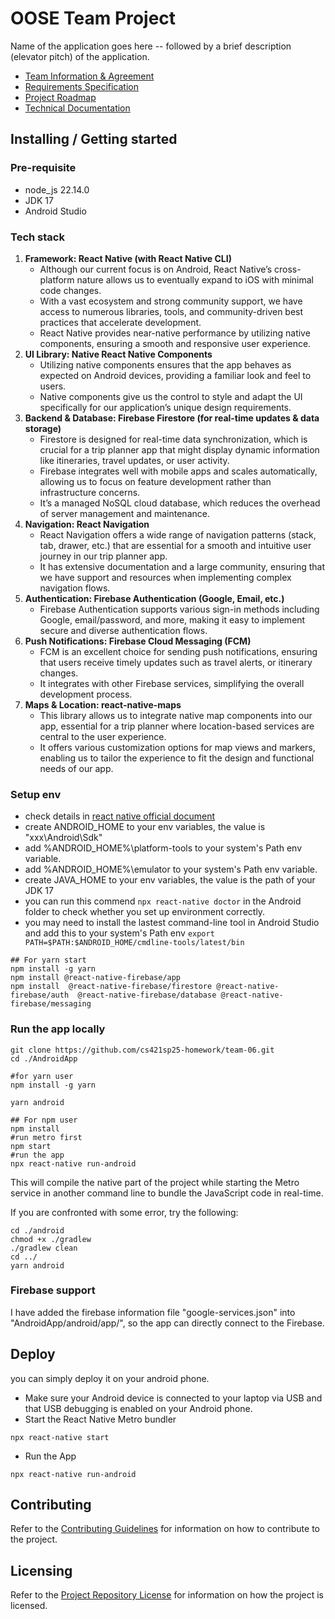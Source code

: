 # OOSE Team Project

Name of the application goes here -- followed by a brief description (elevator pitch) of the application.

- [Team Information & Agreement](./docs/team-agreement.md)
- [Requirements Specification](./docs/requirements-specification.md)
- [Project Roadmap](./docs/roadmap.md)
- [Technical Documentation](./docs/technical-documentation.md)

## Installing / Getting started

### Pre-requisite

- node_js 22.14.0
- JDK 17
- Android Studio

### Tech stack

1. **Framework: React Native (with React Native CLI)**
    - Although our current focus is on Android, React Native’s cross-platform nature allows us to eventually
      expand to iOS with minimal code changes.
    - With a vast ecosystem and strong community support, we have access to numerous libraries, tools,
      and community-driven best practices that accelerate development.
    - React Native provides near-native performance by utilizing native components, ensuring a smooth and responsive user experience.
2. **UI Library: Native React Native Components**
    - Utilizing native components ensures that the app behaves as expected on Android devices, providing a familiar look and feel to users.
    - Native components give us the control to style and adapt the UI specifically for our application’s unique design requirements.
3. **Backend & Database: Firebase Firestore (for real-time updates & data storage)**
    - Firestore is designed for real-time data synchronization, which is crucial for a trip planner app that might display
      dynamic information like itineraries, travel updates, or user activity.
    - Firebase integrates well with mobile apps and scales automatically, allowing us to focus on feature development rather than infrastructure concerns.
    - It’s a managed NoSQL cloud database, which reduces the overhead of server management and maintenance.
4. **Navigation: React Navigation**
    - React Navigation offers a wide range of navigation patterns (stack, tab, drawer, etc.) that are essential for a smooth and intuitive user journey in our trip planner app.
    - It has extensive documentation and a large community, ensuring that we have support and resources when implementing complex navigation flows.
5. **Authentication: Firebase Authentication (Google, Email, etc.)**
    - Firebase Authentication supports various sign-in methods including Google, email/password, and more, making it easy to implement secure and diverse authentication flows.
6. **Push Notifications: Firebase Cloud Messaging (FCM)**
    - FCM is an excellent choice for sending push notifications, ensuring that users receive timely updates such as travel alerts, or itinerary changes.
    - It integrates with other Firebase services, simplifying the overall development process.
7. **Maps & Location: react-native-maps**
    -  This library allows us to integrate native map components into our app, essential for a trip planner where location-based services are central to the user experience.
    - It offers various customization options for map views and markers, enabling us to tailor the experience to fit the design and functional needs of our app.

### Setup env

- check details in [react native official document](https://reactnative.dev/docs/set-up-your-environment)
- create ANDROID_HOME to your env variables, the value is "xxx\Android\Sdk"
- add %ANDROID_HOME%\platform-tools to your system's Path env variable.
- add %ANDROID_HOME%\emulator to your system's Path env variable.
- create JAVA_HOME to your env variables, the value is the path of your JDK 17
- you can run this commend `npx react-native doctor` in the Android folder to check whether you set up environment correctly.
- you may need to install the lastest command-line tool in Android Studio and add this to your system's Path env `export PATH=$PATH:$ANDROID_HOME/cmdline-tools/latest/bin`

```shell
## For yarn start
npm install -g yarn
npm install @react-native-firebase/app
npm install  @react-native-firebase/firestore @react-native-firebase/auth  @react-native-firebase/database @react-native-firebase/messaging
```

### Run the app locally

```shell
git clone https://github.com/cs421sp25-homework/team-06.git
cd ./AndroidApp

#for yarn user
npm install -g yarn

yarn android

## For npm user
npm install
#run metro first
npm start
#run the app
npx react-native run-android
```
This will compile the native part of the project while starting the Metro service in another command line to bundle the JavaScript code in real-time.

If you are confronted with some error, try the following:

```shell
cd ./android
chmod +x ./gradlew
./gradlew clean
cd ../
yarn android
```

### Firebase support

I have added the firebase information file "google-services.json" into "AndroidApp/android/app/", so the app can directly connect to the Firebase.

## Deploy

you can simply deploy it on your android phone.

- Make sure your Android device is connected to your laptop via USB and that USB debugging is enabled on your Android phone.
- Start the React Native Metro bundler

```shell
npx react-native start
```

- Run the App

```shell
npx react-native run-android
```

<!-- ## Developing

Detailed and step-by-step documentation for setting up local development. For example, a new team member will use these instructions to start developing the project further. 

```shell
commands here
```

You should include what is needed (e.g. all of the configurations) to set up the dev environment. For instance, global dependencies or any other tools (include download links), explaining what database (and version) has been used, etc. If there is any virtual environment, local server, ..., explain here. 

Additionally, describe and show how to run the tests, explain your code style and show how to check it.

If your project needs some additional steps for the developer to build the project after some code changes, state them here. Moreover, give instructions on how to build and release a new version. In case there's some step you have to take that publishes this project to a server, it must be stated here.  -->

## Contributing

Refer to the [Contributing Guidelines](./CONTRIBUTING.md) for information on how to contribute to the project.

## Licensing

Refer to the [Project Repository License](./LICENSE.md) for information on how the project is licensed.
